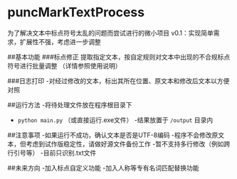 # puncMarkTextProcess
为了解决文本中标点符号太乱的问题而尝试进行的微小项目
v0.1：实现简单需求，扩展性不强，考虑进一步调整

##基本功能
###标点修正
提取指定文本，按自定规则对文本中出现的不合规标点符号进行批量调整
（详情参照使用说明）

###日志打印
-对经过修改的文本，标出其所在位置、原文本和修改后文本以方便对照

##运行方法
-将待处理文件放在程序根目录下
- `python main.py` （或直接运行.exe文件）
-结果放置于 `/output` 目录内

##注意事项
-如果运行不成功，确认文本是否是UTF-8编码
-程序不会修改原文本，但考虑到试作版稳定性，请做好源文件备份工作
-暂不支持多行修改（例如跨行引号等）
-目前只识别.txt文件

##未来方向
-加入标点自定义功能
-加入人称等专有名词匹配替换功能